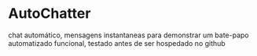 # AutoChatter
chat automático, mensagens instantaneas para  demonstrar um bate-papo automatizado
funcional, testado antes de ser hospedado no github

